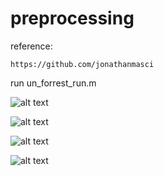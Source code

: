 # preprocessing
reference: 

    https://github.com/jonathanmasci

run un_forrest_run.m


![alt text](https://github.com/abbasloo/dnnAuto/blob/master/preprocessing/untitled.png)

![alt text](https://github.com/abbasloo/dnnAuto/blob/master/preprocessing/untitled1.png)

![alt text](https://github.com/abbasloo/dnnAuto/blob/master/preprocessing/untitled2.png)

![alt text](https://github.com/abbasloo/dnnAuto/blob/master/preprocessing/untitled3.png)
